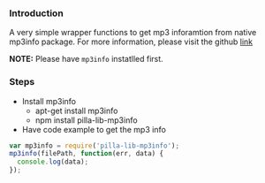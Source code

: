 ### Introduction
A very simple wrapper functions to get mp3 inforamtion from native mp3info package. 
For more information, please visit the github [link](https://github.com/PerryWu/pilla-lib-mp3info)

__NOTE:__ Please have `mp3info` instatlled first.

### Steps
* Install mp3info
  - apt-get install mp3info
  - npm install pilla-lib-mp3info 
* Have code example to get the mp3 info

```javascript
var mp3info = require('pilla-lib-mp3info');
mp3info(filePath, function(err, data) {
  console.log(data);
}); 
```
